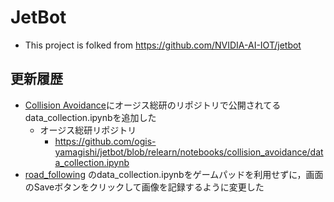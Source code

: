 # JetBot

- This project is folked from https://github.com/NVIDIA-AI-IOT/jetbot

## 更新履歴
- [Collision Avoidance](https://github.com/NVIDIA-AI-IOT/jetbot/tree/master/notebooks/collision_avoidance)にオージス総研のリポジトリで公開されてるdata_collection.ipynbを追加した
  - オージス総研リポジトリ
    - https://github.com/ogis-yamagishi/jetbot/blob/relearn/notebooks/collision_avoidance/data_collection.ipynb
- [road_following](https://github.com/igakilab/jetbot/tree/master/notebooks/road_following) のdata_collection.ipynbをゲームパッドを利用せずに，画面のSaveボタンをクリックして画像を記録するように変更した
